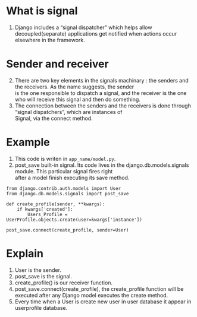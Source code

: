 # What is signal
1. Django includes a “signal dispatcher” which helps allow decoupled(separate) applications get notified when actions occur  
elsewhere in the framework.  

# Sender and receiver 
2. There are two key elements in the signals machinary : the senders and the receivers. As the name suggests, the sender   
is the one responsible to dispatch a signal, and the receiver is the one who will receive this signal and then do something.    
3. The connection between the senders and the receivers is done through “signal dispatchers”, which are instances of   
Signal, via the connect method.  
 
# Example 
1. This code is writen in `app_name/model.py`.    
2. post_save built-in signal. Its code lives in the django.db.models.signals module. This particular signal fires right    
after a model finish executing its save method.  
``` 
from django.contrib.auth.models import User
from django.db.models.signals import post_save

def create_profile(sender, **kwargs):
    if kwargs['created']:
        Users_Profile = UserProfile.objects.create(user=kwargs['instance'])

post_save.connect(create_profile, sender=User)
``` 
# Explain 
1. User is the sender.   
2. post_save is the signal.  
3. create_profile() is our receiver function.  
4. post_save.connect(create_profile), the create_profile function will be executed after any Django model executes the create method.  
5. Every time when a User is create new user in user database it appear in userprofile database.  

